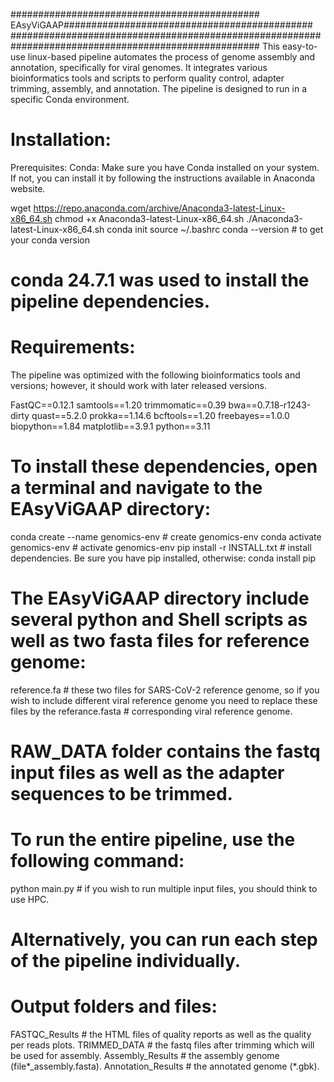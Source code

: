 ############################################# EAsyViGAAP#############################################
#####################################################################################################
This easy-to-use linux-based pipeline automates the process of genome assembly and annotation, specifically for viral genomes.
It integrates various bioinformatics tools and scripts to perform quality control, adapter trimming, 
assembly, and annotation. The pipeline is designed to run in a specific Conda environment.


# Installation:

Prerequisites:
Conda: Make sure you have Conda installed on your system. If not, you can install it by following the instructions available in Anaconda website.

wget https://repo.anaconda.com/archive/Anaconda3-latest-Linux-x86_64.sh
chmod +x Anaconda3-latest-Linux-x86_64.sh
./Anaconda3-latest-Linux-x86_64.sh
conda init
source ~/.bashrc
conda --version   # to get your conda version

# conda 24.7.1 was used to install the pipeline dependencies.

# Requirements:
The pipeline was optimized with the following bioinformatics tools and versions; however, it should work with later released versions.

FastQC==0.12.1
samtools==1.20
trimmomatic==0.39
bwa==0.7.18-r1243-dirty
quast==5.2.0
prokka==1.14.6
bcftools==1.20
freebayes==1.0.0
biopython==1.84
matplotlib==3.9.1
python==3.11

# To install these dependencies, open a terminal and navigate to the EAsyViGAAP directory:
conda create --name genomics-env      # create genomics-env
conda activate genomics-env           # activate genomics-env
pip install -r INSTALL.txt            # install dependencies. Be sure you have pip installed, otherwise: conda install pip

# The EAsyViGAAP directory include several python and Shell scripts as well as two fasta files for reference genome:
reference.fa                          # these two files for SARS-CoV-2 reference genome, so if you wish to include different viral reference genome you need to replace these files by the 
referance.fasta                       # corresponding viral reference genome.

# RAW_DATA folder contains the fastq input files as well as the adapter sequences to be trimmed.

# To run the entire pipeline, use the following command:
python main.py                        # if you wish to run multiple input files, you should think to use HPC.

# Alternatively, you can run each step of the pipeline individually.
# Output folders and files:
FASTQC_Results                        # the HTML files of quality reports as well as the quality per reads plots.
TRIMMED_DATA                          # the fastq files after trimming which will be used for assembly.
Assembly_Results                      # the assembly genome (file*_assembly.fasta).
Annotation_Results                    # the annotated genome (*.gbk).




